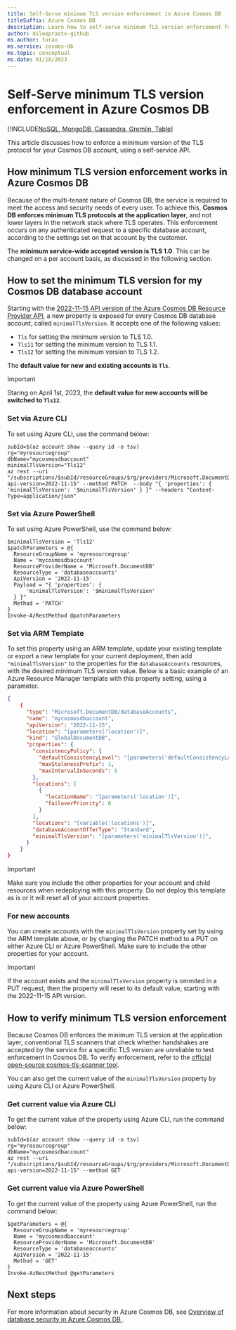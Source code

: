 ```yaml
---
title: Self-Serve minimum TLS version enforcement in Azure Cosmos DB
titleSuffix: Azure Cosmos DB
description: Learn how to self-serve minimum TLS version enforcement for your Azure Cosmos DB account to improve your security posture.
author: dileepraotv-github
ms.author: turao
ms.service: cosmos-db
ms.topic: conceptual
ms.date: 01/18/2023
---
```


# Self-Serve minimum TLS version enforcement in Azure Cosmos DB

[!INCLUDE[NoSQL, MongoDB, Cassandra, Gremlin, Table](includes/appliesto-nosql-mongodb-cassandra-gremlin-table.md)]

This article discusses how to enforce a minimum version of the TLS protocol for your Cosmos DB account, using a self-service API.

## How minimum TLS version enforcement works in Azure Cosmos DB

Because of the multi-tenant nature of Cosmos DB, the service is required to meet the access and security needs of every user. To achieve this, **Cosmos DB enforces minimum TLS protocols at the application layer**, and not lower layers in the network stack where TLS operates. This enforcement occurs on any authenticated request to a specific database account, according to the settings set on that account by the customer.

The **minimum service-wide accepted version is TLS 1.0**. This can be changed on a per account basis, as discussed in the following section. 

## How to set the minimum TLS version for my Cosmos DB database account

Starting with the [2022-11-15 API version of the Azure Cosmos DB Resource Provider API](), a new property is exposed for every Cosmos DB database account, called `minimalTlsVersion`. It accepts one of the following values:
- `Tls` for setting the minimum version to TLS 1.0.
- `Tls11` for setting the minimum version to TLS 1.1.
- `Tls12` for setting the minimum version to TLS 1.2.

The **default value for new and existing accounts is `Tls`**.

> [!IMPORTANT]
> Staring on April 1st, 2023, the **default value for new accounts will be switched to `Tls12`**.

### Set via Azure CLI

To set using Azure CLI, use the command below:

```azurecli-interactive
subId=$(az account show --query id -o tsv)
rg="myresourcegroup"
dbName="mycosmosdbaccount"
minimalTlsVersion="Tls12"
az rest --uri "/subscriptions/$subId/resourceGroups/$rg/providers/Microsoft.DocumentDB/databaseAccounts/$dbName?api-version=2022-11-15" --method PATCH  --body "{ 'properties': { 'minimalTlsVersion': '$minimalTlsVersion' } }" --headers "Content-Type=application/json"
```

### Set via Azure PowerShell

To set using Azure PowerShell, use the command below:

```azurepowershell-interactive
$minimalTlsVersion = 'Tls12'
$patchParameters = @{
  ResourceGroupName = 'myresourcegroup'
  Name = 'mycosmosdbaccount'
  ResourceProviderName = 'Microsoft.DocumentDB'
  ResourceType = 'databaseaccounts'
  ApiVersion = '2022-11-15'
  Payload = "{ 'properties': {
      'minimalTlsVersion': '$minimalTlsVersion'
  } }"
  Method = 'PATCH'
}
Invoke-AzRestMethod @patchParameters
```

### Set via ARM Template

To set this property using an ARM template, update your existing template or export a new template for your current deployment, then add `"minimalTlsVersion"` to the properties for the `databaseAccounts` resources, with the desired minimum TLS version value. Below is a basic example of an Azure Resource Manager template with this property setting, using a parameter.

```json
{
    {
      "type": "Microsoft.DocumentDB/databaseAccounts",
      "name": "mycosmosdbaccount",
      "apiVersion": "2022-11-15",
      "location": "[parameters('location')]",
      "kind": "GlobalDocumentDB",
      "properties": {
        "consistencyPolicy": {
          "defaultConsistencyLevel": "[parameters('defaultConsistencyLevel')]",
          "maxStalenessPrefix": 1,
          "maxIntervalInSeconds": 5
        },
        "locations": [
          {
            "locationName": "[parameters('location')]",
            "failoverPriority": 0
          }
        ],
        "locations": "[variable('locations')]",
        "databaseAccountOfferType": "Standard",
        "minimalTlsVersion": "[parameters('minimalTlsVersion')]",
      }
    }
}
```

> [!IMPORTANT]
> Make sure you include the other properties for your account and child resources when redeploying with this property. Do not deploy this template as is or it will reset all of your account properties.

### For new accounts

You can create accounts with the `minimalTlsVersion` property set by using the ARM template above, or by changing the PATCH method to a PUT on either Azure CLI or Azure PowerShell. Make sure to include the other properties for your account.

> [!IMPORTANT]
> If the account exists and the `minimalTlsVersion` property is ommited in a PUT request, then the property will reset to its default value, starting with the 2022-11-15 API version.

## How to verify minimum TLS version enforcement

Because Cosmos DB enforces the minimum TLS version at the application layer, conventional TLS scanners that check whether handshakes are accepted by the service for a specific TLS version are unreliable to test enforcement in Cosmos DB. To verify enforcement, refer to the [official open-source cosmos-tls-scanner tool](https://github.com/Azure/cosmos-tls-scanner/).

You can also get the current value of the `minimalTlsVersion` property by using Azure CLI or Azure PowerShell.

### Get current value via Azure CLI

To get the current value of the property using Azure CLI, run the command below:

```azurecli-interactive
subId=$(az account show --query id -o tsv)
rg="myresourcegroup"
dbName="mycosmosdbaccount"
az rest --uri "/subscriptions/$subId/resourceGroups/$rg/providers/Microsoft.DocumentDB/databaseAccounts/$dbName?api-version=2022-11-15" --method GET
```

### Get current value via Azure PowerShell

To get the current value of the property using Azure PowerShell, run the command below:

```azurepowershell-interactive
$getParameters = @{
  ResourceGroupName = 'myresourcegroup'
  Name = 'mycosmosdbaccount'
  ResourceProviderName = 'Microsoft.DocumentDB'
  ResourceType = 'databaseaccounts'
  ApiVersion = '2022-11-15'
  Method = 'GET'
}
Invoke-AzRestMethod @getParameters
```

## Next steps

For more information about security in Azure Cosmos DB, see [Overview of database security in Azure Cosmos DB
](./database-security.md).

